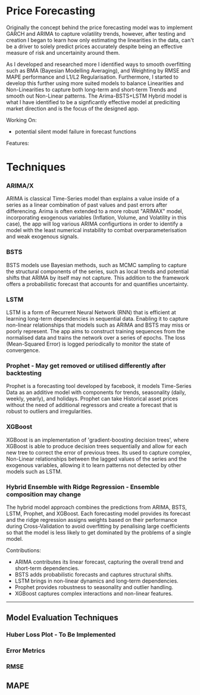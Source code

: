 # Price Forecasting

Originally the concept behind the price forecasting model was to implement GARCH and ARIMA to capture volatility trends, however, after testing and creation I began to learn how only estimating the linearities in the data, can't be a driver to solely predict prices accurately despite being an effective measure of risk and uncertainity around them.

As I developed and researched more I identified ways to smooth overfitting such as BMA (Bayesian Modelling Averaging), and Weighting by RMSE and MAPE performance and L1/L2 Regularisation. Furthermore, I started to develop this further using more suited models to balance Linearities and Non-Linearities to capture both long-term and short-term Trends and smooth out Non-Linear patterns. The Arima-BSTS+LSTM Hybrid model is what I have identified to be a signficantly effective model at prediciting market direction and is the focus of the designed app.

Working On:

- potential silent model failure in forecast functions

Features:

# Techniques

### ARIMA/X
ARIMA is classical Time-Series model than explains a value inside of a series as a linear combination of past values and past errors after differencing.  Arima is often extended to a more robust "ARIMAX" model, incorporating exogenous variables (Inflation, Volume, and Volatility in this case), the app will log various ARIMA configurtions in order to identify a model with the least numerical instability to combat overparameterisation and weak exogenous signals.

### BSTS
BSTS models use Bayesian methods, such as MCMC sampling to capture the structural components of the series, such as local trends and potential shifts that ARIMA by itself may not capture. This addition to the framework offers a probabilistic forecast that accounts for and quantifies uncertainty.

### LSTM
LSTM is a form of Recurrent Neural Network (RNN) that is efficient at learning long-term dependencies in sequential data. Enabling it to capture non-linear relationships that models such as ARIMA and BSTS may miss or poorly represent.  The app aims to construct training sequences from the normalised data and trains the network over a series of epochs. The loss (Mean-Squared Error) is logged periodically to monitor the state of convergence.

### Prophet - May get removed or utilised differently after backtesting
Prophet is a forecasting tool developed by facebook, it models Time-Series Data as an additive model with components for trends, seasonality (daily, weekly, yearly), and holidays. Prophet can take Historical asset prices without the need of additional regressors and create a forecast that is robust to outliers and irregularities.

### XGBoost 
XGBoost is an implementation of 'gradient-boosting decision trees', where XGBoost is able to produce decision trees sequentially and allow for each new tree to correct the error of previous trees. Its used to capture complex, Non-Linear relationships between the lagged values of the series and the exogenous variables, allowing it to learn patterns not detected by other models such as LSTM.

### Hybrid Ensemble with Ridge Regression - Ensemble composition may change
The hybrid model approach combines the predictions from ARIMA, BSTS, LSTM, Prophet, and XGBoost. Each forecasting model provides its forecast and the ridge regression assigns weights based on their performance during Cross-Validation to avoid overfitting by penalising large coefficients so that the model is less likely to get dominated by the problems of a single model.

Contributions:
- ARIMA contributes its linear forecast, capturing the overall trend and short-term dependencies.
- BSTS adds probabilistic forecasts and captures structural shifts.
- LSTM brings in non-linear dynamics and long-term dependencies.
- Prophet provides robustness to seasonality and outlier handling.
- XGBoost captures complex interactions and non-linear features.


-----------------------------------------------

## Model Evaluation Techniques

### Huber Loss Plot - To Be Implemented



### Error Metrics

### RMSE

## MAPE
